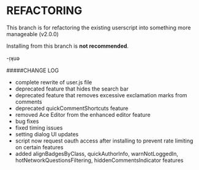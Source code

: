 # REFACTORING

This branch is for refactoring the existing userscript into something more manageable (v2.0.0)

Installing from this branch is **not recommended**.

-ᴉʞuǝ

#####CHANGE LOG
- complete rewrite of user.js file
- deprecated feature that hides the search bar
- deprecated feature that removes excessive exclamation marks from comments
- deprecated quickCommentShortcuts feature
- removed Ace Editor from the enhanced editor feature
- bug fixes
- fixed timing issues
- setting dialog UI updates
- script now request oauth access after installing to prevent rate limiting on certain features
- added alignBadgesByClass, quickAuthorInfo, warnNotLoggedIn, hotNetworkQuestionsFiltering, hiddenCommentsIndicator features
